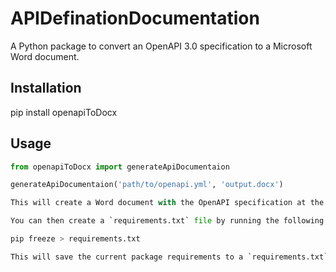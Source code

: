 # APIDefinationDocumentation

A Python package to convert an OpenAPI 3.0 specification to a Microsoft Word document.

## Installation

pip install openapiToDocx 

## Usage

```python
from openapiToDocx import generateApiDocumentaion

generateApiDocumentaion('path/to/openapi.yml', 'output.docx')

This will create a Word document with the OpenAPI specification at the given path.

You can then create a `requirements.txt` file by running the following command in the project directory:

pip freeze > requirements.txt

This will save the current package requirements to a `requirements.txt` file. You can include this file in the project to make it easier for users to install the required dependencies.